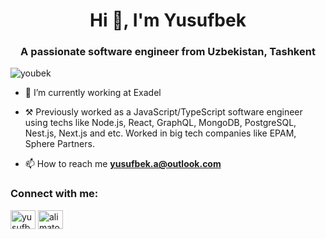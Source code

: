 <h1 align="center">Hi 👋, I'm Yusufbek</h1>
<h3 align="center">A passionate software engineer from Uzbekistan, Tashkent</h3>

<p align="left"> <img src="https://komarev.com/ghpvc/?username=youbek&label=Profile%20views&color=0e75b6&style=flat" alt="youbek" /> </p>

- 🌱 I’m currently working at Exadel
- ⚒️ Previously worked as a JavaScript/TypeScript software engineer using techs like Node.js, React, GraphQL, MongoDB, PostgreSQL, Nest.js, Next.js and etc. Worked in big tech companies like EPAM, Sphere Partners. 

- 📫 How to reach me **yusufbek.a@outlook.com**

<h3 align="left">Connect with me:</h3>
<p align="left">
<a href="https://linkedin.com/in/yusufbek" target="blank"><img align="center" src="https://raw.githubusercontent.com/rahuldkjain/github-profile-readme-generator/master/src/images/icons/Social/linked-in-alt.svg" alt="yusufbek" height="30" width="40" /></a>
<a href="https://instagram.com/alimatov_y" target="blank"><img align="center" src="https://raw.githubusercontent.com/rahuldkjain/github-profile-readme-generator/master/src/images/icons/Social/instagram.svg" alt="alimatov_y" height="30" width="40" /></a>
</p>
